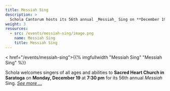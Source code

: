 ```yaml
---
title: Messiah Sing
description: >
  Schola Cantorum hosts its 56th annual _Messiah_ Sing on **December 19, 2022**.
weight: 3
resources:
  - src: /events/messiah-sing/image.png
    name: Messiah Sing 
    title: Messiah Sing
---
```


< href="/events/messiah-sing">{{% imgfullwidth "Messiah Sing" "Messiah Sing" %}}

Schola welcomes singers of all ages and abilities to **Sacred Heart Church in Saratoga**
on **Monday, December 19** at **7:30 pm** for its 56th annual _Messiah_ Sing. <a href="/events/messiah-sing">_See more ..._</a>
